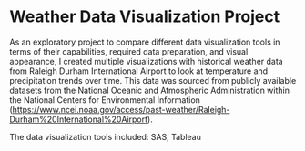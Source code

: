 # Weather Data Visualization Project

As an exploratory project to compare different data visualization tools in terms of their capabilities, required data preparation, and visual appearance, I created multiple visualizations with historical weather data from Raleigh Durham International Airport to look at temperature and precipitation trends over time. This data was sourced from publicly available datasets from the National Oceanic and Atmospheric Administration within the National Centers for Environmental Information (https://www.ncei.noaa.gov/access/past-weather/Raleigh-Durham%20International%20Airport).

The data visualization tools included: SAS, Tableau
